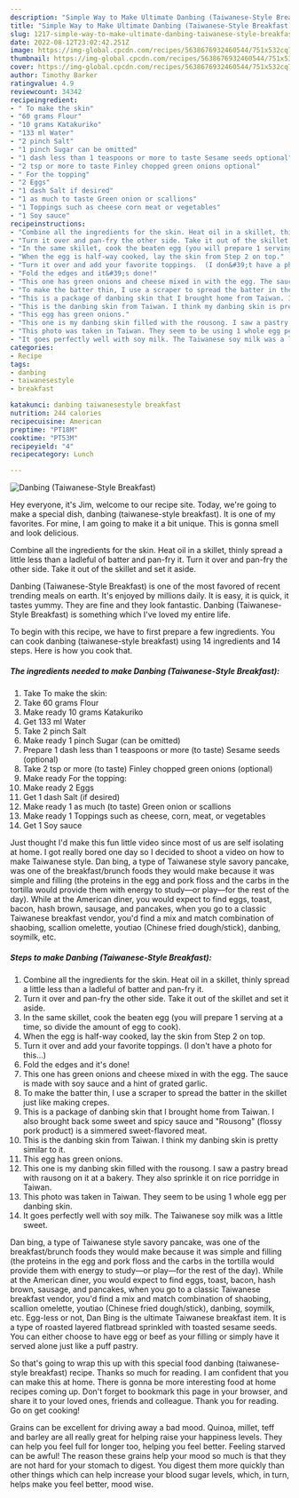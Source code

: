 ```yaml
---
description: "Simple Way to Make Ultimate Danbing (Taiwanese-Style Breakfast)"
title: "Simple Way to Make Ultimate Danbing (Taiwanese-Style Breakfast)"
slug: 1217-simple-way-to-make-ultimate-danbing-taiwanese-style-breakfast
date: 2022-08-12T23:02:42.251Z
image: https://img-global.cpcdn.com/recipes/5638676932460544/751x532cq70/danbing-taiwanese-style-breakfast-recipe-main-photo.jpg
thumbnail: https://img-global.cpcdn.com/recipes/5638676932460544/751x532cq70/danbing-taiwanese-style-breakfast-recipe-main-photo.jpg
cover: https://img-global.cpcdn.com/recipes/5638676932460544/751x532cq70/danbing-taiwanese-style-breakfast-recipe-main-photo.jpg
author: Timothy Barker
ratingvalue: 4.9
reviewcount: 34342
recipeingredient:
- " To make the skin"
- "60 grams Flour"
- "10 grams Katakuriko"
- "133 ml Water"
- "2 pinch Salt"
- "1 pinch Sugar can be omitted"
- "1 dash less than 1 teaspoons or more to taste Sesame seeds optional"
- "2 tsp or more to taste Finley chopped green onions optional"
- " For the topping"
- "2 Eggs"
- "1 dash Salt if desired"
- "1 as much to taste Green onion or scallions"
- "1 Toppings such as cheese corn meat or vegetables"
- "1 Soy sauce"
recipeinstructions:
- "Combine all the ingredients for the skin. Heat oil in a skillet, thinly spread a little less than a ladleful of batter and pan-fry it."
- "Turn it over and pan-fry the other side. Take it out of the skillet and set it aside."
- "In the same skillet, cook the beaten egg (you will prepare 1 serving at a time, so divide the amount of egg to cook)."
- "When the egg is half-way cooked, lay the skin from Step 2 on top."
- "Turn it over and add your favorite toppings.  (I don&#39;t have a photo for this...)"
- "Fold the edges and it&#39;s done!"
- "This one has green onions and cheese mixed in with the egg. The sauce is made with soy sauce and a hint of grated garlic."
- "To make the batter thin, I use a scraper to spread the batter in the skillet just like making crepes."
- "This is a package of danbing skin that I brought home from Taiwan. I also brought back some sweet and spicy sauce and &#34;Rousong&#34; (flossy pork product) is a simmered sweet-flavored meat."
- "This is the danbing skin from Taiwan. I think my danbing skin is pretty similar to it."
- "This egg has green onions."
- "This one is my danbing skin filled with the rousong. I saw a pastry bread with rausong on it at a bakery. They also sprinkle it on rice porridge in Taiwan."
- "This photo was taken in Taiwan. They seem to be using 1 whole egg per danbing skin."
- "It goes perfectly well with soy milk. The Taiwanese soy milk was a little sweet."
categories:
- Recipe
tags:
- danbing
- taiwanesestyle
- breakfast

katakunci: danbing taiwanesestyle breakfast 
nutrition: 244 calories
recipecuisine: American
preptime: "PT18M"
cooktime: "PT53M"
recipeyield: "4"
recipecategory: Lunch

---
```



![Danbing (Taiwanese-Style Breakfast)](https://img-global.cpcdn.com/recipes/5638676932460544/751x532cq70/danbing-taiwanese-style-breakfast-recipe-main-photo.jpg)

Hey everyone, it's Jim, welcome to our recipe site. Today, we're going to make a special dish, danbing (taiwanese-style breakfast). It is one of my favorites. For mine, I am going to make it a bit unique. This is gonna smell and look delicious.

Combine all the ingredients for the skin. Heat oil in a skillet, thinly spread a little less than a ladleful of batter and pan-fry it. Turn it over and pan-fry the other side. Take it out of the skillet and set it aside.

Danbing (Taiwanese-Style Breakfast) is one of the most favored of recent trending meals on earth. It's enjoyed by millions daily. It is easy, it is quick, it tastes yummy. They are fine and they look fantastic. Danbing (Taiwanese-Style Breakfast) is something which I've loved my entire life.


To begin with this recipe, we have to first prepare a few ingredients. You can cook danbing (taiwanese-style breakfast) using 14 ingredients and 14 steps. Here is how you cook that.

<!--inarticleads1-->

##### The ingredients needed to make Danbing (Taiwanese-Style Breakfast):

1. Take  To make the skin:
1. Take 60 grams Flour
1. Make ready 10 grams Katakuriko
1. Get 133 ml Water
1. Take 2 pinch Salt
1. Make ready 1 pinch Sugar (can be omitted)
1. Prepare 1 dash less than 1 teaspoons or more (to taste) Sesame seeds (optional)
1. Take 2 tsp or more (to taste) Finley chopped green onions (optional)
1. Make ready  For the topping:
1. Make ready 2 Eggs
1. Get 1 dash Salt (if desired)
1. Make ready 1 as much (to taste) Green onion or scallions
1. Make ready 1 Toppings such as cheese, corn, meat, or vegetables
1. Get 1 Soy sauce


Just thought I&#39;d make this fun little video since most of us are self isolating at home. I got really bored one day so I decided to shoot a video on how to make Taiwanese style. Dan bing, a type of Taiwanese style savory pancake, was one of the breakfast/brunch foods they would make because it was simple and filling (the proteins in the egg and pork floss and the carbs in the tortilla would provide them with energy to study—or play—for the rest of the day). While at the American diner, you would expect to find eggs, toast, bacon, hash brown, sausage, and pancakes, when you go to a classic Taiwanese breakfast vendor, you&#39;d find a mix and match combination of shaobing, scallion omelette, youtiao (Chinese fried dough/stick), danbing, soymilk, etc. 

<!--inarticleads2-->

##### Steps to make Danbing (Taiwanese-Style Breakfast):

1. Combine all the ingredients for the skin. Heat oil in a skillet, thinly spread a little less than a ladleful of batter and pan-fry it.
1. Turn it over and pan-fry the other side. Take it out of the skillet and set it aside.
1. In the same skillet, cook the beaten egg (you will prepare 1 serving at a time, so divide the amount of egg to cook).
1. When the egg is half-way cooked, lay the skin from Step 2 on top.
1. Turn it over and add your favorite toppings.  (I don&#39;t have a photo for this...)
1. Fold the edges and it&#39;s done!
1. This one has green onions and cheese mixed in with the egg. The sauce is made with soy sauce and a hint of grated garlic.
1. To make the batter thin, I use a scraper to spread the batter in the skillet just like making crepes.
1. This is a package of danbing skin that I brought home from Taiwan. I also brought back some sweet and spicy sauce and &#34;Rousong&#34; (flossy pork product) is a simmered sweet-flavored meat.
1. This is the danbing skin from Taiwan. I think my danbing skin is pretty similar to it.
1. This egg has green onions.
1. This one is my danbing skin filled with the rousong. I saw a pastry bread with rausong on it at a bakery. They also sprinkle it on rice porridge in Taiwan.
1. This photo was taken in Taiwan. They seem to be using 1 whole egg per danbing skin.
1. It goes perfectly well with soy milk. The Taiwanese soy milk was a little sweet.


Dan bing, a type of Taiwanese style savory pancake, was one of the breakfast/brunch foods they would make because it was simple and filling (the proteins in the egg and pork floss and the carbs in the tortilla would provide them with energy to study—or play—for the rest of the day). While at the American diner, you would expect to find eggs, toast, bacon, hash brown, sausage, and pancakes, when you go to a classic Taiwanese breakfast vendor, you&#39;d find a mix and match combination of shaobing, scallion omelette, youtiao (Chinese fried dough/stick), danbing, soymilk, etc. Egg-less or not, Dan Bing is the ultimate Taiwanese breakfast item. It is a type of roasted layered flatbread sprinkled with toasted sesame seeds. You can either choose to have egg or beef as your filling or simply have it served alone just like a puff pastry. 

So that's going to wrap this up with this special food danbing (taiwanese-style breakfast) recipe. Thanks so much for reading. I am confident that you can make this at home. There is gonna be more interesting food at home recipes coming up. Don't forget to bookmark this page in your browser, and share it to your loved ones, friends and colleague. Thank you for reading. Go on get cooking!

Grains can be excellent for driving away a bad mood. Quinoa, millet, teff and barley are all really great for helping raise your happiness levels. They can help you feel full for longer too, helping you feel better. Feeling starved can be awful! The reason these grains help your mood so much is that they are not hard for your stomach to digest. You digest them more quickly than other things which can help increase your blood sugar levels, which, in turn, helps make you feel better, mood wise.
